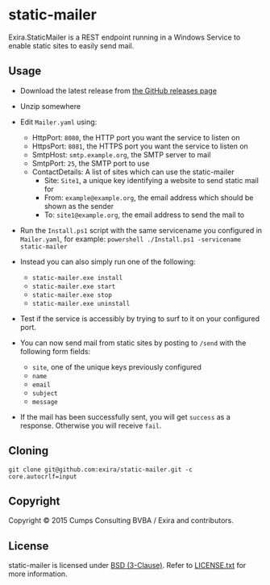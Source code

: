 ﻿# static-mailer

Exira.StaticMailer is a REST endpoint running in a Windows Service to enable static sites to easily send mail.

## Usage

* Download the latest release from [the GitHub releases page](https://github.com/exira/static-mailer/releases)

* Unzip somewhere

* Edit `Mailer.yaml` using:
  * HttpPort: `8080`, the HTTP port you want the service to listen on
  * HttpsPort: `8081`, the HTTPS port you want the service to listen on
  * SmtpHost: `smtp.example.org`, the SMTP server to mail
  * SmtpPort: `25`, the SMTP port to use
  * ContactDetails: A list of sites which can use the static-mailer
    * Site: `Site1`, a unique key identifying a website to send static mail for
    * From: `example@example.org`, the email address which should be shown as the sender
    * To: `site1@example.org`, the email address to send the mail to

* Run the `Install.ps1` script with the same servicename you configured in `Mailer.yaml`, for example: `powershell ./Install.ps1 -servicename static-mailer`

* Instead you can also simply run one of the following:
  * `static-mailer.exe install`
  * `static-mailer.exe start`
  * `static-mailer.exe stop`
  * `static-mailer.exe uninstall`

* Test if the service is accessibly by trying to surf to it on your configured port.

* You can now send mail from static sites by posting to `/send` with the following form fields:
  * `site`, one of the unique keys previously configured
  * `name`
  * `email`
  * `subject`
  * `message`

* If the mail has been successfully sent, you will get `success` as a response. Otherwise you will receive `fail`.

## Cloning

`git clone git@github.com:exira/static-mailer.git -c core.autocrlf=input`

## Copyright

Copyright © 2015 Cumps Consulting BVBA / Exira and contributors.

## License

static-mailer is licensed under [BSD (3-Clause)](http://choosealicense.com/licenses/bsd-3-clause/ "Read more about the BSD (3-Clause) License"). Refer to [LICENSE.txt](https://github.com/exira/static-mailer/blob/master/LICENSE.txt) for more information.
